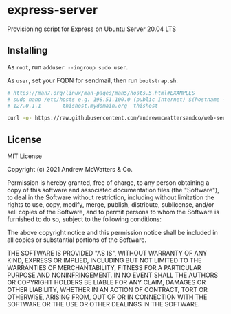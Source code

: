 # express-server
Provisioning script for Express on Ubuntu Server 20.04 LTS

## Installing

As `root`, run `adduser --ingroup sudo user`.

As `user`, set your FQDN for sendmail, then run `bootstrap.sh`.
```sh
# https://man7.org/linux/man-pages/man5/hosts.5.html#EXAMPLES
# sudo nano /etc/hosts e.g. 198.51.100.0 (public Internet) $(hostname --fqdn) $(hostname)
# 127.0.1.1       thishost.mydomain.org  thishost
```
```sh
curl -o- https://raw.githubusercontent.com/andrewmcwattersandco/web-server/main/bootstrap.sh | bash
```

## License
MIT License

Copyright (c) 2021 Andrew McWatters & Co.

Permission is hereby granted, free of charge, to any person obtaining a copy
of this software and associated documentation files (the "Software"), to deal
in the Software without restriction, including without limitation the rights
to use, copy, modify, merge, publish, distribute, sublicense, and/or sell
copies of the Software, and to permit persons to whom the Software is
furnished to do so, subject to the following conditions:

The above copyright notice and this permission notice shall be included in all
copies or substantial portions of the Software.

THE SOFTWARE IS PROVIDED "AS IS", WITHOUT WARRANTY OF ANY KIND, EXPRESS OR
IMPLIED, INCLUDING BUT NOT LIMITED TO THE WARRANTIES OF MERCHANTABILITY,
FITNESS FOR A PARTICULAR PURPOSE AND NONINFRINGEMENT. IN NO EVENT SHALL THE
AUTHORS OR COPYRIGHT HOLDERS BE LIABLE FOR ANY CLAIM, DAMAGES OR OTHER
LIABILITY, WHETHER IN AN ACTION OF CONTRACT, TORT OR OTHERWISE, ARISING FROM,
OUT OF OR IN CONNECTION WITH THE SOFTWARE OR THE USE OR OTHER DEALINGS IN THE
SOFTWARE.
